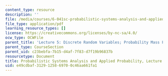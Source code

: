 ```yaml
---
content_type: resource
description: ''
file: /media/courses/6-041sc-probabilistic-systems-analysis-and-applied-probability-fall-2013/e49cdbaf3129125869700c46aa661fa1_MIT6_041SCF13_L05.pdf
file_type: application/pdf
learning_resource_types: []
license: https://creativecommons.org/licenses/by-nc-sa/4.0/
ocw_type: OCWFile
parent_title: 'Lecture 5: Discrete Random Variables; Probability Mass Functions; Expectations'
parent_type: CourseSection
parent_uid: c23bebfa-7b15-d4af-7f83-d7f19b96837b
resourcetype: Document
title: Probabilistic Systems Analysis and Applied Probability, Lecture 5
uid: e49cdbaf-3129-1258-6970-0c46aa661fa1
---
```

